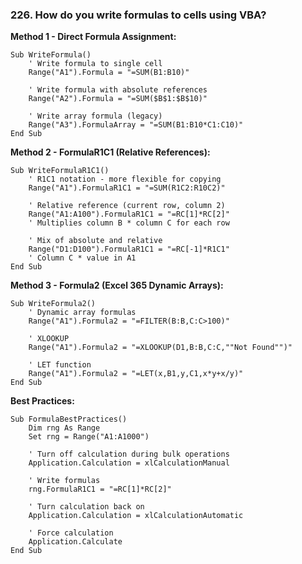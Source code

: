 ### 226. **How do you write formulas to cells using VBA?**

**Method 1 - Direct Formula Assignment:**

```
Sub WriteFormula()
    ' Write formula to single cell
    Range("A1").Formula = "=SUM(B1:B10)"

    ' Write formula with absolute references
    Range("A2").Formula = "=SUM($B$1:$B$10)"

    ' Write array formula (legacy)
    Range("A3").FormulaArray = "=SUM(B1:B10*C1:C10)"
End Sub

```

**Method 2 - FormulaR1C1 (Relative References):**

```
Sub WriteFormulaR1C1()
    ' R1C1 notation - more flexible for copying
    Range("A1").FormulaR1C1 = "=SUM(R1C2:R10C2)"

    ' Relative reference (current row, column 2)
    Range("A1:A100").FormulaR1C1 = "=RC[1]*RC[2]"
    ' Multiplies column B * column C for each row

    ' Mix of absolute and relative
    Range("D1:D100").FormulaR1C1 = "=RC[-1]*R1C1"
    ' Column C * value in A1
End Sub

```

**Method 3 - Formula2 (Excel 365 Dynamic Arrays):**

```
Sub WriteFormula2()
    ' Dynamic array formulas
    Range("A1").Formula2 = "=FILTER(B:B,C:C>100)"

    ' XLOOKUP
    Range("A1").Formula2 = "=XLOOKUP(D1,B:B,C:C,""Not Found"")"

    ' LET function
    Range("A1").Formula2 = "=LET(x,B1,y,C1,x*y+x/y)"
End Sub

```

**Best Practices:**

```
Sub FormulaBestPractices()
    Dim rng As Range
    Set rng = Range("A1:A1000")

    ' Turn off calculation during bulk operations
    Application.Calculation = xlCalculationManual

    ' Write formulas
    rng.FormulaR1C1 = "=RC[1]*RC[2]"

    ' Turn calculation back on
    Application.Calculation = xlCalculationAutomatic

    ' Force calculation
    Application.Calculate
End Sub

```

